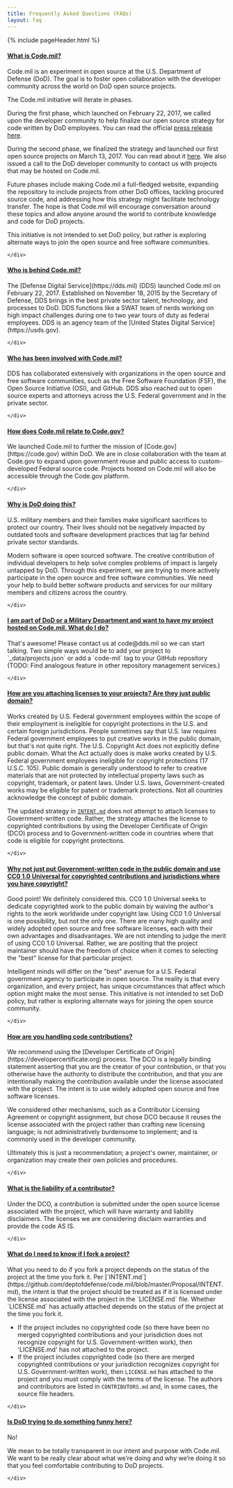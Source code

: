 ```yaml
---
title: Frequently Asked Questions (FAQs)
layout: faq
---
```


{% include pageHeader.html %}
<div class="panel css3-shadow">      
  <div class="panel-heading" role="tab" id="FAQ1">
    <a class="collapse_switch" role="button" data-toggle="collapse" href="#FAQ1a" aria-expanded="true" aria-controls="collapseOne">
      <h4 class="panel-title text-left">          
        <span class="glyphicon glyphicon-plus-sign"> </span> What is Code.mil?          
      </h4>
    </a>
  </div>      
  <div id="FAQ1a" class="panel-collapse collapse" role="tabpanel" aria-labelledby="headingOne">
    <div class="panel-body">

<section markdown="1">
Code.mil is an experiment in open source at the U.S. Department of Defense (DoD). The goal is to foster open collaboration with the developer community across the world on DoD open source projects.  

The Code.mil initiative will iterate in phases. 

During the first phase, which launched on February 22, 2017, we called upon the developer community to help finalize our open source strategy for code written by DoD employees. You can read the official [press release here](https://www.defense.gov/News/News-Releases/News-Release-View/Article/1092364/dod-announces-the-launch-of-codemil-an-experiment-in-open-source). 

During the second phase, we finalized the strategy and launched our first open source projects on March 13, 2017. You can read about it [here](https://medium.com/@DefenseDigitalService/code-mil-an-open-source-initiative-at-the-pentagon-5ae4986b79bc#.tphs4mxqp). We also issued a call to the DoD developer community to contact us with projects that may be hosted on Code.mil.

Future phases include making Code.mil a full-fledged website, expanding the repository to include projects from other DoD offices, tackling procured source code, and addressing how this strategy might facilitate technology transfer. The hope is that Code.mil will encourage conversation around these topics and allow anyone around the world to contribute knowledge and code for DoD projects.

This initiative is not intended to set DoD policy, but rather is exploring alternate ways to join the open source and free software communities.
</section> 

    </div>
  </div>
</div>
<div class="panel css3-shadow">
  <div class="panel-heading" role="tab" id="FAQ2">
    <a class="collapse_switch" role="button" data-toggle="collapse" href="#FAQ2a" aria-expanded="true" aria-controls="collapseOne">
      <h4 class="panel-title">
        <span class="glyphicon glyphicon-plus-sign"> </span> Who is behind Code.mil?
      </h4>
    </a>
  </div>
  <div id="FAQ2a" class="panel-collapse collapse" role="tabpanel" aria-labelledby="headingOne">
    <div class="panel-body">

<section markdown="1">
The [Defense Digital Service](https://dds.mil) (DDS) launched Code.mil on February 22, 2017. Established on November 18, 2015 by the Secretary of Defense, DDS brings in the best private sector talent, technology, and processes to DoD. DDS functions like a SWAT team of nerds working on high impact challenges during one to two year tours of duty as federal employees. DDS is an agency team of the [United States Digital Service](https://usds.gov).
</section>

    </div>
  </div>
</div>

<div class="panel css3-shadow">
  <div class="panel-heading" role="tab" id="FAQ3">
    <a class="collapse_switch" role="button" data-toggle="collapse" href="#FAQ3a" aria-expanded="true" aria-controls="collapseOne">           
      <h4 class="panel-title">
        <span class="glyphicon glyphicon-plus-sign"> </span> Who has been involved with Code.mil?
      </h4>
    </a>
  </div>
  <div id="FAQ3a" class="panel-collapse collapse" role="tabpanel" aria-labelledby="headingOne">
    <div class="panel-body">

<section markdown="1">
DDS has collaborated extensively with organizations in the open source and free software communities, such as the Free Software Foundation (FSF), the Open Source Initiative (OSI), and GitHub. DDS also reached out to open source experts and attorneys across the U.S. Federal government and in the private sector. 
</section>

    </div>
  </div>
</div>

<div class="panel css3-shadow">
  <div class="panel-heading" role="tab" id="FAQ4">
    <a class="collapse_switch" role="button" data-toggle="collapse" href="#FAQ4a" aria-expanded="true" aria-controls="collapseOne">
      <h4 class="panel-title">  
        <span class="glyphicon glyphicon-plus-sign"> </span> How does Code.mil relate to Code.gov?
      </h4>
    </a>
  </div>
  <div id="FAQ4a" class="panel-collapse collapse" role="tabpanel" aria-labelledby="headingOne">
    <div class="panel-body">

<section markdown="1">
We launched Code.mil to further the mission of [Code.gov](https://code.gov) within DoD. We are in close collaboration with the team at Code.gov to expand upon government reuse and public access to custom-developed Federal source code. Projects hosted on Code.mil will also be accessible through the Code.gov platform.
</section>

    </div>
  </div>
</div>

<div class="panel css3-shadow">
  <div class="panel-heading" role="tab" id="FAQ5">
    <a class="collapse_switch" role="button" data-toggle="collapse" href="#FAQ5a" aria-expanded="true" aria-controls="collapseOne">
      <h4 class="panel-title">
        <span class="glyphicon glyphicon-plus-sign"> </span> Why is DoD doing this?
      </h4>
    </a>
  </div>
  <div id="FAQ5a" class="panel-collapse collapse" role="tabpanel" aria-labelledby="headingOne">
    <div class="panel-body">

<section markdown="1">
U.S. military members and their families make significant sacrifices to protect our country. Their lives should not be negatively impacted by outdated tools and software development practices that lag far behind private sector standards.

Modern software is open sourced software. The creative contribution of individual developers to help solve complex problems of impact is largely untapped by DoD. Through this experiment, we are trying to more actively participate in the open source and free software communities. We need your help to build better software products and services for our military members and citizens across the country.
</section>

    </div>
  </div>
</div>

<div class="panel css3-shadow">
  <div class="panel-heading" role="tab" id="FAQ6">
    <a class="collapse_switch" role="button" data-toggle="collapse" href="#FAQ6a" aria-expanded="true" aria-controls="collapseOne">
      <h4 class="panel-title">
        <span class="glyphicon glyphicon-plus-sign"> </span> I am part of DoD or a Military Department and want to have my project hosted on Code.mil. What do I do?
      </h4>
    </a>
  </div>
  <div id="FAQ6a" class="panel-collapse collapse" role="tabpanel" aria-labelledby="headingOne">
    <div class="panel-body">

<section markdown="1">
That's awesome! Please contact us at code@dds.mil so we can start talking. Two simple ways would be to add your project to `_data/projects.json` or add a `code-mil` tag to your GitHub repository (TODO: Find analogous feature in other repository management services.)
</section>

    </div>
  </div>
</div>

<div class="panel css3-shadow">
  <div class="panel-heading" role="tab" id="FAQ7">
    <a class="collapse_switch" role="button" data-toggle="collapse" href="#FAQ7a" aria-expanded="true" aria-controls="collapseOne">
      <h4 class="panel-title">
        <span class="glyphicon glyphicon-plus-sign"> </span> How are you attaching licenses to your projects? Are they just public domain?
      </h4>
    </a>
  </div>
  <div id="FAQ7a" class="panel-collapse collapse" role="tabpanel" aria-labelledby="headingOne">
    <div class="panel-body">

<section markdown="1">
Works created by U.S. Federal government employees within the scope of their employment is ineligible for copyright protections in the U.S. and certain foreign jurisdictions. People sometimes say that U.S. law requires Federal government employees to put creative works in the public domain, but that's not quite right. The U.S. Copyright Act does not explicitly define public domain. What the Act actually does is make works created by U.S. Federal government employees ineligible for copyright protections (17 U.S.C. 105). Public domain is generally understood to refer to creative materials that are not protected by intellectual property laws such as copyright, trademark, or patent laws. Under U.S. laws, Government-created works may be eligible for patent or trademark protections. Not all countries acknowledge the concept of public domain.

The updated strategy in [`INTENT.md`](https://github.com/deptofdefense/code.mil/blob/master/Proposal/INTENT.md) does not attempt to attach licenses to Government-written code. Rather, the strategy attaches the license to copyrighted contributions by using the Developer Certificate of Origin (DCO) process and to Government-written code in countries where that code is eligible for copyright protections.
</section>

    </div>
  </div>
</div>

<div class="panel css3-shadow">
  <div class="panel-heading" role="tab" id="FAQ8">
    <a class="collapse_switch" role="button" data-toggle="collapse" href="#FAQ8a" aria-expanded="true" aria-controls="collapseOne">
      <h4 class="panel-title">
        <span class="glyphicon glyphicon-plus-sign"> </span> Why not just put Government-written code in the public domain and use CC0 1.0 Universal for copyrighted contributions and jurisdictions where you have copyright?
      </h4>
    </a>
  </div>
  <div id="FAQ8a" class="panel-collapse collapse" role="tabpanel" aria-labelledby="headingOne">
    <div class="panel-body">

<section markdown="1">
Good point! We definitely considered this. CC0 1.0 Universal seeks to dedicate copyrighted work to the public domain by waiving the author's rights to the work worldwide under copyright law. Using CC0 1.0 Universal is one possibility, but not the only one. There are many high quality and widely adopted open source and free software licenses, each with their own advantages and disadvantages. We are not intending to judge the merit of using CC0 1.0 Universal. Rather, we are positing that the project maintainer should have the freedom of choice when it comes to selecting the "best" license for that particular project. 

Intelligent minds will differ on the "best" avenue for a U.S. Federal government agency to participate in open source. The reality is that every organization, and every project, has unique circumstances that affect which option might make the most sense. This initiative is not intended to set DoD policy, but rather is exploring alternate ways for joining the open source community.
</section>

    </div>
  </div>
</div>

<div class="panel css3-shadow">
  <div class="panel-heading" role="tab" id="FAQ9">
    <a class="collapse_switch" role="button" data-toggle="collapse" href="#FAQ9a" aria-expanded="true" aria-controls="collapseOne">
      <h4 class="panel-title">
        <span class="glyphicon glyphicon-plus-sign"> </span> How are you handling code contributions?
      </h4>
    </a>
  </div>
  <div id="FAQ9a" class="panel-collapse collapse" role="tabpanel" aria-labelledby="headingOne">
    <div class="panel-body">

<section markdown="1">
We recommend using the [Developer Certificate of Origin](https://developercertificate.org) process. The DCO is a legally binding statement asserting that you are the creator of your contribution, or that you otherwise have the authority to distribute the contribution, and that you are intentionally making the contribution available under the license associated with the project. The intent is to use widely adopted open source and free software licenses.

We considered other mechanisms, such as a Contributor Licensing Agreement or copyright assignment, but chose DCO because it reuses the license associated with the project rather than crafting new licensing language; is not administratively burdensome to implement; and is commonly used in the developer community.

Ultimately this is just a recommendation; a project's owner, maintainer, or organization may create their own policies and procedures.
</section>

    </div>
  </div>
</div>

<div class="panel css3-shadow">
  <div class="panel-heading" role="tab" id="FAQ10">
    <a class="collapse_switch" role="button" data-toggle="collapse" href="#FAQ10a" aria-expanded="true" aria-controls="collapseOne">
      <h4 class="panel-title">
        <span class="glyphicon glyphicon-plus-sign"> </span> What is the liability of a contributor?
      </h4>
    </a>
  </div>
  <div id="FAQ10a" class="panel-collapse collapse" role="tabpanel" aria-labelledby="headingOne">
    <div class="panel-body">

<section markdown="1">
Under the DCO, a contribution is submitted under the open source license associated with the project, which will have warranty and liability disclaimers. The licenses we are considering disclaim warranties and provide the code AS IS.
</section>

    </div>
  </div>
</div>

<div class="panel css3-shadow">
  <div class="panel-heading" role="tab" id="FAQ11">
    <a class="collapse_switch" role="button" data-toggle="collapse" href="#FAQ11a" aria-expanded="true" aria-controls="collapseOne">
      <h4 class="panel-title">
        <span class="glyphicon glyphicon-plus-sign"> </span> What do I need to know if I fork a project?
      </h4>
    </a>
  </div>
  <div id="FAQ11a" class="panel-collapse collapse" role="tabpanel" aria-labelledby="headingOne">
    <div class="panel-body">

<section markdown="1">
What you need to do if you fork a project depends on the status of the project at the time you fork it. Per [`INTENT.md`](https://github.com/deptofdefense/code.mil/blob/master/Proposal/INTENT.md), the intent is that the project should be treated as if it is licensed under the license associated with the project in the `LICENSE.md` file. Whether `LICENSE.md` has actually attached depends on the status of the project at the time you fork it.

* If the project includes no copyrighted code (so there have been no merged copyrighted contributions and your jurisdiction does not recognize copyright for U.S. Government-written work), then 'LICENSE.md' has not attached to the project.
* If the project includes copyrighted code (so there are merged copyrighted contributions or your jurisdiction recognizes copyright for U.S. Government-written work), then `LICENSE.md` has attached to the project and you must comply with the terms of the license. The authors and contributors are listed in `CONTRIBUTORS.md` and, in some cases, the source file headers.
</section>

    </div>
  </div>
</div>

<div class="panel css3-shadow">
  <div class="panel-heading" role="tab" id="FAQ12">
    <a class="collapse_switch" role="button" data-toggle="collapse" href="#FAQ12a" aria-expanded="true" aria-controls="collapseOne">
      <h4 class="panel-title">
        <span class="glyphicon glyphicon-plus-sign"> </span> Is DoD trying to do something funny here?
      </h4>
    </a>
  </div>
  <div id="FAQ12a" class="panel-collapse collapse" role="tabpanel" aria-labelledby="headingOne">
    <div class="panel-body">

<section markdown="1">
No!

We mean to be totally transparent in our intent and purpose with Code.mil. We want to be really clear about what we’re doing and why we’re doing it so that you feel comfortable contributing to DoD projects.
</section>

    </div>
  </div>
</div>
  